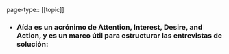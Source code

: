 page-type:: [[topic]]
- ### Aída es un acrónimo de Attention, Interest, Desire, and Action, y es un marco útil para estructurar las entrevistas de solución:


